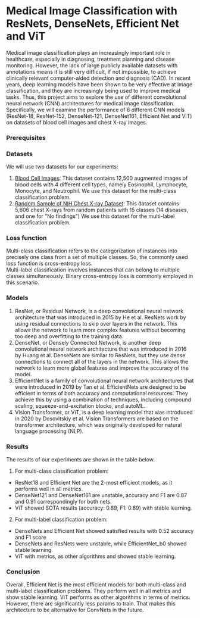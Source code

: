 # Medical Image Classification with ResNets, DenseNets, Efficient Net and ViT
Medical image classification plays an increasingly important role in healthcare, especially in diagnosing, treatment planning and disease monitoring. However, the lack of large publicly available datasets with annotations means it is still very difficult, if not impossible, to achieve clinically relevant computer-aided detection and diagnosis (CAD). In recent years, deep learning models have been shown to be very effective at image classification, and they are increasingly being used to improve medical tasks. Thus, this project aims to explore the use of different convolutional neural network (CNN) architectures for medical image classification. Specifically, we will examine the performance of 6 different CNN models (ResNet-18, ResNet-152, DenseNet-121, DenseNet161, Efficient Net and ViT) on datasets of blood cell images and chest X-ray images.
### Prerequisites
### Datasets
We will use two datasets for our experiments:
1) [Blood Cell Images](https://www.kaggle.com/datasets/paultimothymooney/blood-cells): This dataset contains 12,500 augmented images of blood cells with 4 different cell types, namely Eosinophil, Lymphocyte, Monocyte, and Neutrophil. 
We use this dataset for the multi-class classification problem.
2) [Random Sample of NIH Chest X-ray Dataset](https://www.kaggle.com/datasets/nih-chest-xrays/sample?select=sample_labels.csv): This dataset contains 5,606 chest X-rays from random patients with 15 classes (14 diseases, and one for "No findings")
We use this dataset for the multi-label classification problem.
### Loss function
Multi-class classification refers to the categorization of instances into precisely one class from a set of multiple classes. So, the commonly used loss function is cross-entropy loss. \
Multi-label classification involves instances that can belong to multiple classes simultaneously. Binary cross-entropy loss is commonly employed in this scenario.
### Models
1)	ResNet, or Residual Network, is a deep convolutional neural network architecture that was introduced in 2015 by He et al. ResNets work by using residual connections to skip over layers in the network. This allows the network to learn more complex features without becoming too deep and overfitting to the training data.
2)	DenseNet, or Densely Connected Network, is another deep convolutional neural network architecture that was introduced in 2016 by Huang et al. DenseNets are similar to ResNets, but they use dense connections to connect all of the layers in the network. This allows the network to learn more global features and improve the accuracy of the model.
3)	EfficientNet is a family of convolutional neural network architectures that were introduced in 2019 by Tan et al. EfficientNets are designed to be efficient in terms of both accuracy and computational resources. They achieve this by using a combination of techniques, including compound scaling, squeeze-and-excitation blocks, and autoML.
4)	Vision Transformer, or ViT, is a deep learning model that was introduced in 2020 by Dosovitskiy et al. Vision Transformers are based on the transformer architecture, which was originally developed for natural language processing (NLP).
### Results
The results of our experiments are shown in the table below.
1)	For multi-class classification problem:
* ResNet18 and Efficient Net are the 2-most efficient models, as it performs well in all metrics. 
* DenseNet121 and DenseNet161 are unstable, accuracy and F1 are 0.87 and 0.91 correspondingly for both nets. 
* ViT showed SOTA results (accuracy: 0.89, F1: 0.89) with stable learning. 
2)	For multi-label classification problem:
* DenseNets and Efficient Net showed satisfied results with 0.52 accuracy and F1 score
* DenseNets and ResNets were unstable, while EfficientNet_b0 showed stable learning.
* ViT with metrics, as other algorithms and showed stable learning.
### Conclusion
Overall, Efficient Net is the most efficient models for both multi-class and multi-label classification problems. They perform well in all metrics and show stable learning. ViT performs as other algorithms in terms of metrics. However, there are significantly less params to train. That makes this architecture to be alternative for ConvNets in the future.
